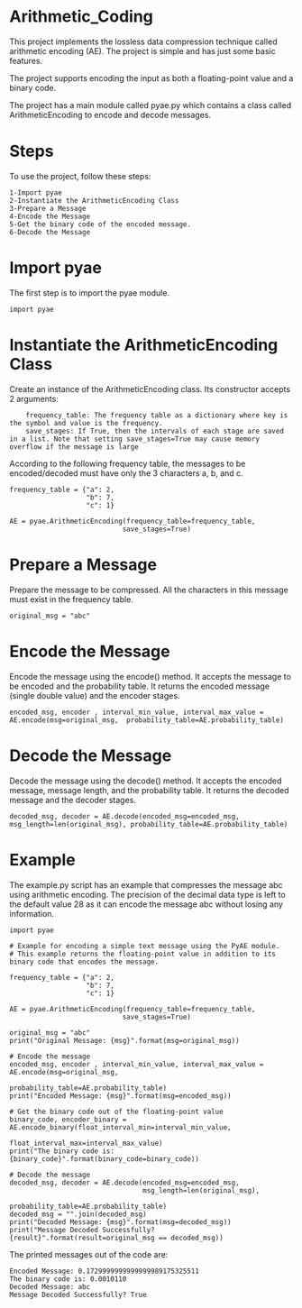 # Arithmetic_Coding

This project implements the lossless data compression technique called arithmetic encoding (AE). The project is simple and has just some basic features.

The project supports encoding the input as both a floating-point value and a binary code.

The project has a main module called pyae.py which contains a class called ArithmeticEncoding to encode and decode messages.


# Steps

To use the project, follow these steps:

    1-Import pyae
    2-Instantiate the ArithmeticEncoding Class
    3-Prepare a Message
    4-Encode the Message
    5-Get the binary code of the encoded message.
    6-Decode the Message
    

# Import pyae
The first step is to import the pyae module.

`import pyae`


# Instantiate the ArithmeticEncoding Class
Create an instance of the ArithmeticEncoding class. Its constructor accepts 2 arguments:

        frequency_table: The frequency table as a dictionary where key is the symbol and value is the frequency.
        save_stages: If True, then the intervals of each stage are saved in a list. Note that setting save_stages=True may cause memory overflow if the message is large
According to the following frequency table, the messages to be encoded/decoded must have only the 3 characters a, b, and c.
````
frequency_table = {"a": 2,
                   "b": 7,
                   "c": 1}

AE = pyae.ArithmeticEncoding(frequency_table=frequency_table,
                            save_stages=True)
````                           
                           
                           
                           
 # Prepare a Message
Prepare the message to be compressed. All the characters in this message must exist in the frequency table.

`original_msg = "abc"
`


# Encode the Message
Encode the message using the encode() method. It accepts the message to be encoded and the probability table. It returns the encoded message (single double value) and the encoder stages.

`encoded_msg, encoder , interval_min_value, interval_max_value = AE.encode(msg=original_msg, 
                                                                          probability_table=AE.probability_table)                                                                      
`


# Decode the Message
Decode the message using the decode() method. It accepts the encoded message, message length, and the probability table. It returns the decoded message and the decoder stages.

`decoded_msg, decoder = AE.decode(encoded_msg=encoded_msg, 
                                 msg_length=len(original_msg),
                                 probability_table=AE.probability_table)
`


# Example

The example.py script has an example that compresses the message abc using arithmetic encoding. The precision of the decimal data type is left to the default value 28 as it can encode the message abc without losing any information.

````
import pyae

# Example for encoding a simple text message using the PyAE module.
# This example returns the floating-point value in addition to its binary code that encodes the message. 

frequency_table = {"a": 2,
                   "b": 7,
                   "c": 1}

AE = pyae.ArithmeticEncoding(frequency_table=frequency_table,
                            save_stages=True)

original_msg = "abc"
print("Original Message: {msg}".format(msg=original_msg))

# Encode the message
encoded_msg, encoder , interval_min_value, interval_max_value = AE.encode(msg=original_msg, 
                                                                          probability_table=AE.probability_table)
print("Encoded Message: {msg}".format(msg=encoded_msg))

# Get the binary code out of the floating-point value
binary_code, encoder_binary = AE.encode_binary(float_interval_min=interval_min_value,
                                               float_interval_max=interval_max_value)
print("The binary code is: {binary_code}".format(binary_code=binary_code))

# Decode the message
decoded_msg, decoder = AE.decode(encoded_msg=encoded_msg, 
                                 msg_length=len(original_msg),
                                 probability_table=AE.probability_table)
decoded_msg = "".join(decoded_msg)
print("Decoded Message: {msg}".format(msg=decoded_msg))
print("Message Decoded Successfully? {result}".format(result=original_msg == decoded_msg))
````


The printed messages out of the code are:


```Original Message: abc
Encoded Message: 0.1729999999999999989175325511
The binary code is: 0.0010110
Decoded Message: abc
Message Decoded Successfully? True          
```



